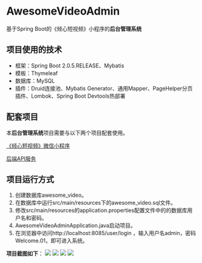 # AwesomeVideoAdmin
基于Spring Boot的《倾心短视频》小程序的**后台管理系统**

## 项目使用的技术

- 框架：Spring Boot 2.0.5.RELEASE、Mybatis
- 模板：Thymeleaf
- 数据库：MySQL
- 插件：Druid连接池、Mybatis Generator、通用Mapper、PageHelper分页插件、Lombok、Spring Boot Devtools热部署



## 配套项目

本**后台管理系统**项目需要与以下两个项目配套使用。

<a href="https://github.com/lkmc2/AwesomeVideoWxApp">《倾心短视频》微信小程序</a>

<a href="https://github.com/lkmc2/AwesomeVideo">后端API服务</a>



## 项目运行方式

1. 创建数据库awesome_video。
2. 在数据库中运行src/main/resources下的awesome_video.sql文件。
3. 修改src/main/resources的application.properties配置文件中的的数据库用户名和密码。
4. AwesomeVideoAdminApplication.java启动项目。
5. 在浏览器中访问http://localhost:8085/user/login ，输入用户名admin，密码Welcome.01，即可进入系统。

**项目截图如下**：
<img src="https://raw.githubusercontent.com/lkmc2/AwesomeVideoAdmin/master/picture/%E9%A6%96%E9%A1%B5.png"/>
<img src="https://raw.githubusercontent.com/lkmc2/AwesomeVideoAdmin/master/picture/%E8%A7%86%E9%A2%91%E7%AE%A1%E7%90%86%E9%A1%B5.png"/>
<img src="https://raw.githubusercontent.com/lkmc2/AwesomeVideoAdmin/master/picture/%E8%83%8C%E6%99%AF%E4%B9%90%E7%AE%A1%E7%90%86%E9%A1%B5.png"/>
<img src="https://raw.githubusercontent.com/lkmc2/AwesomeVideoAdmin/master/picture/%E4%B8%BE%E6%8A%A5%E7%AE%A1%E7%90%86%E9%A1%B5.png"/>